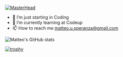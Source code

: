 [![MasterHead](https://github.com/MSperanza3/MSperanza3/assets/125948883/9e810096-8072-496a-be7c-62bccfacabd7)](https://github.com/MSperanza3)
- 👀 I’m just starting in Coding
- 🌱 I’m currently learning at Codeup
- 📫 How to reach me matteo.u.speranza@gmail.com

<!---
MSperanza3/MSperanza3 is a ✨ special ✨ repository because its `README.md` (this file) appears on your GitHub profile.
You can click the Preview link to take a look at your changes.
--->
![Matteo's GitHub stats](https://github-readme-stats.vercel.app/api?username=MSperanza3&show_icons=true&theme=radical)

[![trophy](https://github-profile-trophy.vercel.app/?MSperanza3=ryo-ma&theme=onedark)](https://github.com/ryo-ma/github-profile-trophy)
